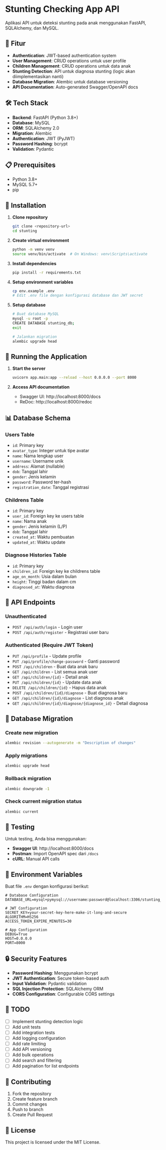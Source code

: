 # Stunting Checking App API

Aplikasi API untuk deteksi stunting pada anak menggunakan FastAPI, SQLAlchemy, dan MySQL.

## 🚀 Fitur

- **Authentication**: JWT-based authentication system
- **User Management**: CRUD operations untuk user profile
- **Children Management**: CRUD operations untuk data anak
- **Stunting Detection**: API untuk diagnosa stunting (logic akan diimplementasikan nanti)
- **Database Migration**: Alembic untuk database versioning
- **API Documentation**: Auto-generated Swagger/OpenAPI docs

## 🛠️ Tech Stack

- **Backend**: FastAPI (Python 3.8+)
- **Database**: MySQL
- **ORM**: SQLAlchemy 2.0
- **Migration**: Alembic
- **Authentication**: JWT (PyJWT)
- **Password Hashing**: bcrypt
- **Validation**: Pydantic

## 📋 Prerequisites

- Python 3.8+
- MySQL 5.7+
- pip

## 🔧 Installation

1. **Clone repository**
   ```bash
   git clone <repository-url>
   cd stunting
   ```

2. **Create virtual environment**
   ```bash
   python -m venv venv
   source venv/bin/activate  # On Windows: venv\Scripts\activate
   ```

3. **Install dependencies**
   ```bash
   pip install -r requirements.txt
   ```

4. **Setup environment variables**
   ```bash
   cp env.example .env
   # Edit .env file dengan konfigurasi database dan JWT secret
   ```

5. **Setup database**
   ```bash
   # Buat database MySQL
   mysql -u root -p
   CREATE DATABASE stunting_db;
   exit
   
   # Jalankan migration
   alembic upgrade head
   ```

## 🚀 Running the Application

1. **Start the server**
   ```bash
   uvicorn app.main:app --reload --host 0.0.0.0 --port 8000
   ```

2. **Access API documentation**
   - Swagger UI: http://localhost:8000/docs
   - ReDoc: http://localhost:8000/redoc

## 📊 Database Schema

### Users Table
- `id`: Primary key
- `avatar_type`: Integer untuk tipe avatar
- `name`: Nama lengkap user
- `username`: Username unik
- `address`: Alamat (nullable)
- `dob`: Tanggal lahir
- `gender`: Jenis kelamin
- `password`: Password ter-hash
- `registration_date`: Tanggal registrasi

### Childrens Table
- `id`: Primary key
- `user_id`: Foreign key ke users table
- `name`: Nama anak
- `gender`: Jenis kelamin (L/P)
- `dob`: Tanggal lahir
- `created_at`: Waktu pembuatan
- `updated_at`: Waktu update

### Diagnose Histories Table
- `id`: Primary key
- `children_id`: Foreign key ke childrens table
- `age_on_month`: Usia dalam bulan
- `height`: Tinggi badan dalam cm
- `diagnosed_at`: Waktu diagnosa

## 🔐 API Endpoints

### Unauthenticated
- `POST /api/auth/login` - Login user
- `POST /api/auth/register` - Registrasi user baru

### Authenticated (Require JWT Token)
- `PUT /api/profile` - Update profile
- `PUT /api/profile/change-password` - Ganti password
- `POST /api/children` - Buat data anak baru
- `GET /api/children` - List semua anak user
- `GET /api/children/{id}` - Detail anak
- `PUT /api/children/{id}` - Update data anak
- `DELETE /api/children/{id}` - Hapus data anak
- `POST /api/children/{id}/diagnose` - Buat diagnosa baru
- `GET /api/children/{id}/diagnose` - List diagnosa anak
- `GET /api/children/{id}/diagnose/{diagnose_id}` - Detail diagnosa

## 🔄 Database Migration

### Create new migration
```bash
alembic revision --autogenerate -m "Description of changes"
```

### Apply migrations
```bash
alembic upgrade head
```

### Rollback migration
```bash
alembic downgrade -1
```

### Check current migration status
```bash
alembic current
```

## 🧪 Testing

Untuk testing, Anda bisa menggunakan:
- **Swagger UI**: http://localhost:8000/docs
- **Postman**: Import OpenAPI spec dari `/docs`
- **cURL**: Manual API calls

## 📝 Environment Variables

Buat file `.env` dengan konfigurasi berikut:

```env
# Database Configuration
DATABASE_URL=mysql+pymysql://username:password@localhost:3306/stunting_db

# JWT Configuration
SECRET_KEY=your-secret-key-here-make-it-long-and-secure
ALGORITHM=HS256
ACCESS_TOKEN_EXPIRE_MINUTES=30

# App Configuration
DEBUG=True
HOST=0.0.0.0
PORT=8000
```

## 🔒 Security Features

- **Password Hashing**: Menggunakan bcrypt
- **JWT Authentication**: Secure token-based auth
- **Input Validation**: Pydantic validation
- **SQL Injection Protection**: SQLAlchemy ORM
- **CORS Configuration**: Configurable CORS settings

## 🚧 TODO

- [ ] Implement stunting detection logic
- [ ] Add unit tests
- [ ] Add integration tests
- [ ] Add logging configuration
- [ ] Add rate limiting
- [ ] Add API versioning
- [ ] Add bulk operations
- [ ] Add search and filtering
- [ ] Add pagination for list endpoints

## 🤝 Contributing

1. Fork the repository
2. Create feature branch
3. Commit changes
4. Push to branch
5. Create Pull Request

## 📄 License

This project is licensed under the MIT License.
